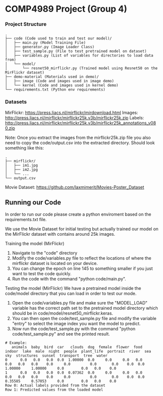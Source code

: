 # COMP4989 Project (Group 4)
### Project Structure
```
.
├── code (Code used to train and test our model)/
│   ├── main.py (Model Training File)
│   ├── generator.py (Image Loader Class)
│   ├── test_sample.py (File to test pretrained model on dataset)
│   ├── variables.py (List of variables for directories to load data from)
│   └── model/
│       └── resnet50_mirflickr.py (Trained model using Resnet50 on the MirFlickr dataset)
├── demo-material (Materials used in demo)/
│   ├── image (Code and images used in image demo)
│   └── kernel (Code and images used in kernel demo)
└── requirements.txt (Python env requirements)
```

### Datasets
MirFlickr: https://press.liacs.nl/mirflickr/mirdownload.html
Images: http://press.liacs.nl/mirflickr/mirflickr25k.v3b/mirflickr25k.zip
Labels: http://press.liacs.nl/mirflickr/mirflickr25k.v3b/mirflickr25k_annotations_v080.zip

Note: Once you extract the images from the mirflickr25k.zip file you also need to copy the code/output.csv into the extracted directory. Should look something like this:
```
.
├── mirflickr/
│   ├── im1.jpg
│   ├── im2.jpg
│   └── ...
└── output.csv
```

Movie Dataset: https://github.com/laxmimerit/Movies-Poster_Dataset
## Running our Code
In order to run our code please create a python enviroment based on the requirements.txt file.

We use the Movie Dataset for initial testing but actually trained our model on the MirFlickr dataset with contains around 25k images.

Training the model (MirFlickr)
1. Navigate to the "code" directory
2. Modify the code/variables.py file to reflect the locations of where the mirflickr dataset is located on your device.
3. You can change the epoch on line 145 to something smaller if you just want to test the code quickly.
4. Run the code with the command "python code/main.py".

Testing the model (MirFlickr)
We have a pretrained model inside the code/model directory that you can load in order to test our mode.

1. Open the code/variables.py file and make sure the "MODEL_LOAD" variable has the correct path set to the pretrained model directory which should be in code/model/resnet50_mirflickr.keras.
2. You can then open the code/test_sample.py file and modify the variable "entry" to select the image index you want the model to predict.
3. Now run the code/test_sample.py with the command "python code/test_sample.py" and see the printed result.
```
# Example:
   animals  baby  bird  car   clouds  dog  female  flower  food  indoor  lake  male  night  people  plant_life  portrait  river  sea      sky  structures  sunset  transport  tree  water
0      0.0   0.0   0.0  0.0  1.00000  0.0     0.0     0.0   0.0     0.0   0.0   0.0    0.0     0.0         0.0       0.0    0.0  0.0  1.00000     1.00000     0.0        0.0   0.0    0.0
1      0.0   0.0   0.0  0.0  0.07362  0.0     0.0     0.0   0.0     0.0   0.0   0.0    0.0     0.0         0.0       0.0    0.0  0.0  0.35585     0.57053     0.0        0.0   0.0    0.0
Row 0: Actual labels provided from the dataset
Row 1: Predicted values from the loaded model
```
